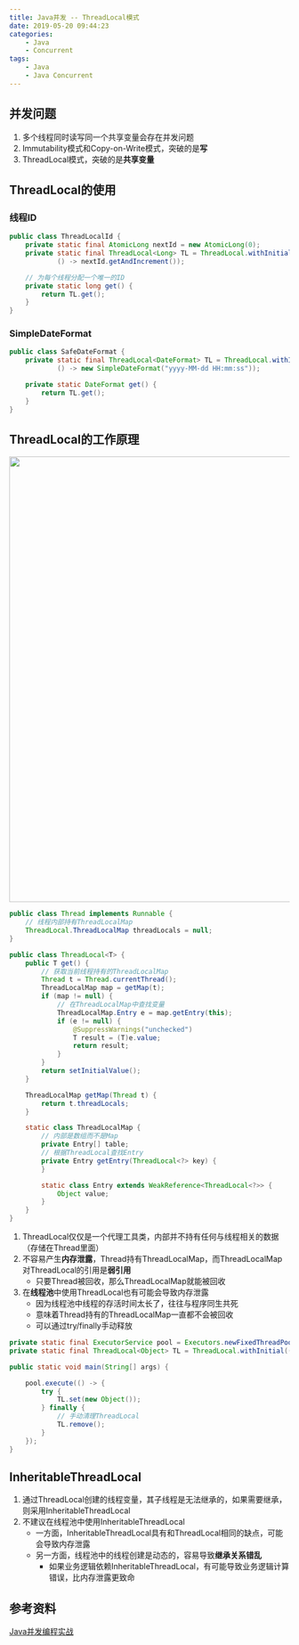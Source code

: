 ```yaml
---
title: Java并发 -- ThreadLocal模式
date: 2019-05-20 09:44:23
categories:
    - Java
    - Concurrent
tags:
    - Java
    - Java Concurrent
---
```


## 并发问题
1. 多个线程同时读写同一个共享变量会存在并发问题
2. Immutability模式和Copy-on-Write模式，突破的是**写**
3. ThreadLocal模式，突破的是**共享变量**

<!-- more -->

## ThreadLocal的使用

### 线程ID
```java
public class ThreadLocalId {
    private static final AtomicLong nextId = new AtomicLong(0);
    private static final ThreadLocal<Long> TL = ThreadLocal.withInitial(
            () -> nextId.getAndIncrement());

    // 为每个线程分配一个唯一的ID
    private static long get() {
        return TL.get();
    }
}
```

### SimpleDateFormat
```java
public class SafeDateFormat {
    private static final ThreadLocal<DateFormat> TL = ThreadLocal.withInitial(
            () -> new SimpleDateFormat("yyyy-MM-dd HH:mm:ss"));

    private static DateFormat get() {
        return TL.get();
    }
}
```

## ThreadLocal的工作原理
<img src="https://java-concurrent-1253868755.cos.ap-guangzhou.myqcloud.com/java-concurrent-thread-local.png" width=800/>

```java
public class Thread implements Runnable {
    // 线程内部持有ThreadLocalMap
    ThreadLocal.ThreadLocalMap threadLocals = null;
}

public class ThreadLocal<T> {
    public T get() {
        // 获取当前线程持有的ThreadLocalMap
        Thread t = Thread.currentThread();
        ThreadLocalMap map = getMap(t);
        if (map != null) {
            // 在ThreadLocalMap中查找变量
            ThreadLocalMap.Entry e = map.getEntry(this);
            if (e != null) {
                @SuppressWarnings("unchecked")
                T result = (T)e.value;
                return result;
            }
        }
        return setInitialValue();
    }

    ThreadLocalMap getMap(Thread t) {
        return t.threadLocals;
    }

    static class ThreadLocalMap {
        // 内部是数组而不是Map
        private Entry[] table;
        // 根据ThreadLocal查找Entry
        private Entry getEntry(ThreadLocal<?> key) {
        }

        static class Entry extends WeakReference<ThreadLocal<?>> {
            Object value;
        }
    }
}
```
1. ThreadLocal仅仅是一个代理工具类，内部并不持有任何与线程相关的数据（存储在Thread里面）
2. 不容易产生**内存泄露**，Thread持有ThreadLocalMap，而ThreadLocalMap对ThreadLocal的引用是**弱引用**
    - 只要Thread被回收，那么ThreadLocalMap就能被回收
3. 在**线程池**中使用ThreadLocal也有可能会导致内存泄露
    - 因为线程池中线程的存活时间太长了，往往与程序同生共死
    - 意味着Thread持有的ThreadLocalMap一直都不会被回收
    - 可以通过try/finally手动释放

```java
private static final ExecutorService pool = Executors.newFixedThreadPool(1);
private static final ThreadLocal<Object> TL = ThreadLocal.withInitial(() -> new Object());

public static void main(String[] args) {

    pool.execute(() -> {
        try {
            TL.set(new Object());
        } finally {
            // 手动清理ThreadLocal
            TL.remove();
        }
    });
}
```

## InheritableThreadLocal
1. 通过ThreadLocal创建的线程变量，其子线程是无法继承的，如果需要继承，则采用InheritableThreadLocal
2. 不建议在线程池中使用InheritableThreadLocal
    - 一方面，InheritableThreadLocal具有和ThreadLocal相同的缺点，可能会导致内存泄露
    - 另一方面，线程池中的线程创建是动态的，容易导致**继承关系错乱**
        - 如果业务逻辑依赖InheritableThreadLocal，有可能导致业务逻辑计算错误，比内存泄露更致命

<!-- indicate-the-source -->

## 参考资料
[Java并发编程实战](https://time.geekbang.org/column/intro/100023901)